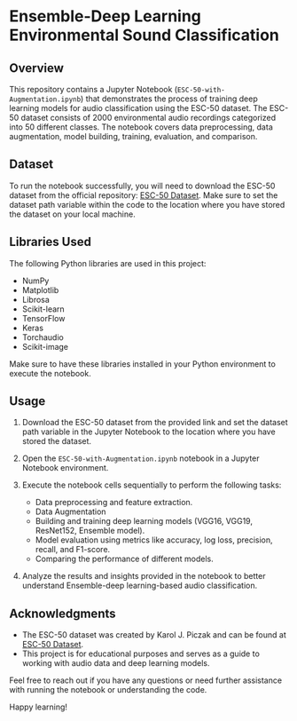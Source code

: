 # Ensemble-Deep Learning Environmental Sound Classification

## Overview
This repository contains a Jupyter Notebook (`ESC-50-with-Augmentation.ipynb`) that demonstrates the process of training deep learning models for audio classification using the ESC-50 dataset. The ESC-50 dataset consists of 2000 environmental audio recordings categorized into 50 different classes. The notebook covers data preprocessing, data augmentation, model building, training, evaluation, and comparison.

## Dataset
To run the notebook successfully, you will need to download the ESC-50 dataset from the official repository: [ESC-50 Dataset](https://github.com/karolpiczak/ESC-50). Make sure to set the dataset path variable within the code to the location where you have stored the dataset on your local machine.

## Libraries Used
The following Python libraries are used in this project:
- NumPy
- Matplotlib
- Librosa
- Scikit-learn
- TensorFlow
- Keras
- Torchaudio
- Scikit-image

Make sure to have these libraries installed in your Python environment to execute the notebook.

## Usage
1. Download the ESC-50 dataset from the provided link and set the dataset path variable in the Jupyter Notebook to the location where you have stored the dataset.

2. Open the `ESC-50-with-Augmentation.ipynb` notebook in a Jupyter Notebook environment.

3. Execute the notebook cells sequentially to perform the following tasks:
   - Data preprocessing and feature extraction.
   - Data Augmentation
   - Building and training deep learning models (VGG16, VGG19, ResNet152, Ensemble model).
   - Model evaluation using metrics like accuracy, log loss, precision, recall, and F1-score.
   - Comparing the performance of different models.

4. Analyze the results and insights provided in the notebook to better understand Ensemble-deep learning-based audio classification.

## Acknowledgments
- The ESC-50 dataset was created by Karol J. Piczak and can be found at [ESC-50 Dataset](https://github.com/karolpiczak/ESC-50).
- This project is for educational purposes and serves as a guide to working with audio data and deep learning models.

Feel free to reach out if you have any questions or need further assistance with running the notebook or understanding the code.

Happy learning!
